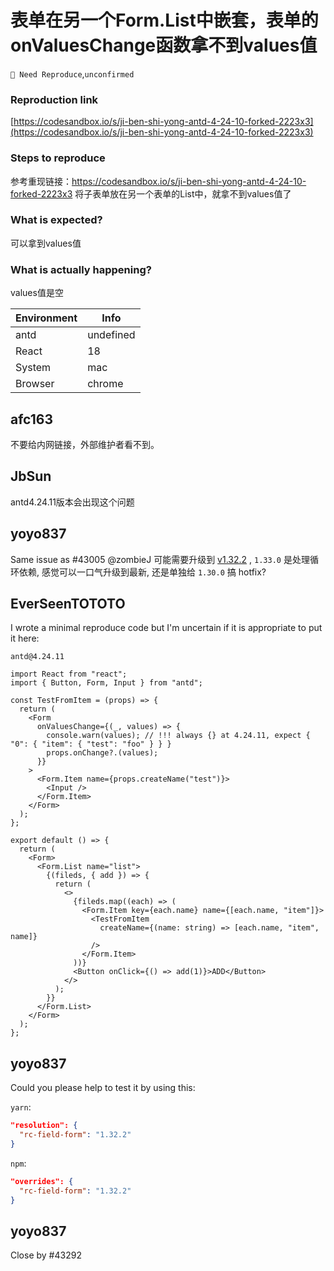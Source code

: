 # 表单在另一个Form.List中嵌套，表单的onValuesChange函数拿不到values值

`🤔 Need Reproduce`,`unconfirmed`

### Reproduction link

[https://codesandbox.io/s/ji-ben-shi-yong-antd-4-24-10-forked-2223x3](https://codesandbox.io/s/ji-ben-shi-yong-antd-4-24-10-forked-2223x3)

### Steps to reproduce

参考重现链接：https://codesandbox.io/s/ji-ben-shi-yong-antd-4-24-10-forked-2223x3
将子表单放在另一个表单的List中，就拿不到values值了

### What is expected?

可以拿到values值

### What is actually happening?

values值是空

| Environment | Info      |
| ----------- | --------- |
| antd        | undefined |
| React       | 18        |
| System      | mac       |
| Browser     | chrome    |

<!-- generated by ant-design-issue-helper. DO NOT REMOVE -->

## afc163

不要给内网链接，外部维护者看不到。

## JbSun

antd4.24.11版本会出现这个问题

## yoyo837

Same issue as #43005 @zombieJ 可能需要升级到 [v1.32.2](https://github.com/react-component/field-form/releases/tag/v1.32.2) , `1.33.0` 是处理循环依赖, 感觉可以一口气升级到最新, 还是单独给 `1.30.0` 搞 hotfix?

## EverSeenTOTOTO

I wrote a minimal reproduce code but I'm uncertain if it is appropriate to put it here:

`antd@4.24.11`

```tsx
import React from "react";
import { Button, Form, Input } from "antd";

const TestFromItem = (props) => {
  return (
    <Form
      onValuesChange={(_, values) => {
        console.warn(values); // !!! always {} at 4.24.11, expect { "0": { "item": { "test": "foo" } } }
        props.onChange?.(values);
      }}
    >
      <Form.Item name={props.createName("test")}>
        <Input />
      </Form.Item>
    </Form>
  );
};

export default () => {
  return (
    <Form>
      <Form.List name="list">
        {(fileds, { add }) => {
          return (
            <>
              {fileds.map((each) => (
                <Form.Item key={each.name} name={[each.name, "item"]}>
                  <TestFromItem
                    createName={(name: string) => [each.name, "item", name]}
                  />
                </Form.Item>
              ))}
              <Button onClick={() => add(1)}>ADD</Button>
            </>
          );
        }}
      </Form.List>
    </Form>
  );
};
```

## yoyo837

Could you please help to test it by using this:

`yarn`:

```json
"resolution": {
  "rc-field-form": "1.32.2"
}
```

`npm`:

```json
"overrides": {
  "rc-field-form": "1.32.2"
}
```

## yoyo837

Close by #43292
